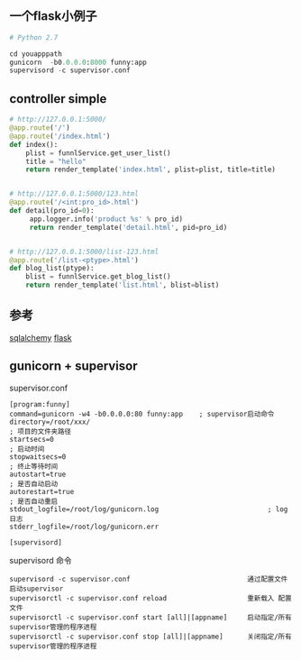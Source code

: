 ## 一个flask小例子

```python
# Python 2.7

cd youapppath
gunicorn  -b0.0.0.0:8000 funny:app
supervisord -c supervisor.conf

```

## controller simple

```python
# http://127.0.0.1:5000/
@app.route('/')
@app.route('/index.html')
def index():
    plist = funnlService.get_user_list()
    title = "hello"
    return render_template('index.html', plist=plist, title=title)


# http://127.0.0.1:5000/123.html
@app.route('/<int:pro_id>.html')
def detail(pro_id=0):
     app.logger.info('product %s' % pro_id)
     return render_template('detail.html', pid=pro_id)


# http://127.0.0.1:5000/list-123.html
@app.route('/list-<ptype>.html')
def blog_list(ptype):
    blist = funnlService.get_blog_list()
    return render_template('list.html', blist=blist)

```

## 参考

[sqlalchemy](http://dormousehole.readthedocs.org/en/latest/patterns/sqlalchemy.html)
[flask](http://dormousehole.readthedocs.org/en/latest/quickstart.html#id7)
## gunicorn + supervisor

supervisor.conf
```
[program:funny]
command=gunicorn -w4 -b0.0.0.0:80 funny:app    ; supervisor启动命令
directory=/root/xxx/                                                                    ; 项目的文件夹路径
startsecs=0                                                                             ; 启动时间
stopwaitsecs=0                                                                          ; 终止等待时间
autostart=true                                                                         ; 是否自动启动
autorestart=true                                                                       ; 是否自动重启
stdout_logfile=/root/log/gunicorn.log                           ; log 日志
stderr_logfile=/root/log/gunicorn.err

[supervisord]

```

supervisord 命令
```
supervisord -c supervisor.conf                             通过配置文件启动supervisor
supervisorctl -c supervisor.conf reload                    重新载入 配置文件
supervisorctl -c supervisor.conf start [all]|[appname]     启动指定/所有 supervisor管理的程序进程
supervisorctl -c supervisor.conf stop [all]|[appname]      关闭指定/所有 supervisor管理的程序进程
```